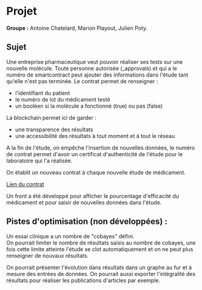 # Projet # 


**Groupe :** Antoine Chatelard, Marion Playout, Julien Poty.

## Sujet ##

Une entreprise pharmaceutique veut pouvoir réaliser ses tests sur une nouvelle molécule.
Toute personne autorisée (_approvals) et qui a le numéro de smartcontract peut ajouter des informations dans l'étude tant qu'elle n'est pas terminée.
Le contrat permet de renseigner : 
* l'identifiant du patient
* le numéro de lot du médicament testé
* un booléen si la molécule a fonctionné (true) ou pas (false)

La blockchain permet ici de garder : 
* une transparence des résultats
* une accessibilité des résultats à tout moment et à tout le réseau 

A la fin de l'étude, on empêche l'insertion de nouvelles données, le numéro de contrat permet d'avoir un certificat d'authenticité de l'étude pour le laboratoire qui l'a réalisée.  

On établit un nouveau contrat à chaque nouvelle étude de médicament.

[Lien du contrat](https://goerli.etherscan.io/address/0x08ee87b826a241bcfb4d270517075594d9eae85f)

Un front a été développé pour afficher le pourcentage d'efficacité du médicament et pour saisir de nouvelles données dans l'étude.

## Pistes d'optimisation (non développées) : ##

Un essai clinique a un nombre de "cobayes" défini.  
On pourrait limiter le nombre de résultats saisis au nombre de cobayes, une fois cette limite atteinte l'étude se clot automatiquement et on ne peut plus renseigner de nouvaux résultats.  

On pourrait présenter l'évolution dans résultats dans un graphe au fur et à mesure des entrées de données.
On pourrait aussi exporter l'intégralité des résultats pour réaliser les publications d'articles par exemple. 
